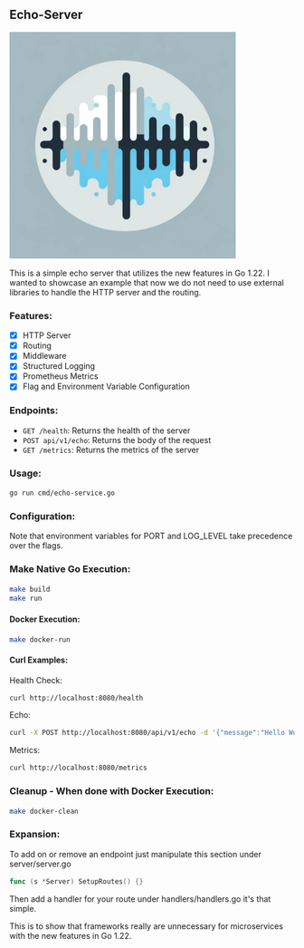 ## Echo-Server

<img src="images/echo-server.webp" alt="Echo Server Logo" width="400"/>

This is a simple echo server that utilizes the new features in Go 1.22.
I wanted to showcase an example that now we do not need to use external libraries to handle the HTTP server and the routing.

### Features:

- [x] HTTP Server
- [x] Routing
- [x] Middleware
- [x] Structured Logging
- [x] Prometheus Metrics
- [x] Flag and Environment Variable Configuration

### Endpoints:

- `GET /health`: Returns the health of the server
- `POST api/v1/echo`: Returns the body of the request
- `GET /metrics`: Returns the metrics of the server

### Usage:

```bash
go run cmd/echo-service.go
```

### Configuration:

Note that environment variables for PORT and LOG_LEVEL take precedence over the flags.

### Make Native Go Execution:

```bash
make build
make run
```

#### Docker Execution:

```bash
make docker-run
```

#### Curl Examples:
Health Check:
```bash
curl http://localhost:8080/health
```
Echo:
```bash
curl -X POST http://localhost:8080/api/v1/echo -d '{"message":"Hello World"}'
```
Metrics:
```bash
curl http://localhost:8080/metrics
```

### Cleanup - When done with Docker Execution:

```bash
make docker-clean
```

### Expansion:

To add on or remove an endpoint just manipulate this section under server/server.go

```go
func (s *Server) SetupRoutes() {}
```

Then add a handler for your route under handlers/handlers.go it's that simple.

This is to show that frameworks really are unnecessary for microservices with the new features in Go 1.22.